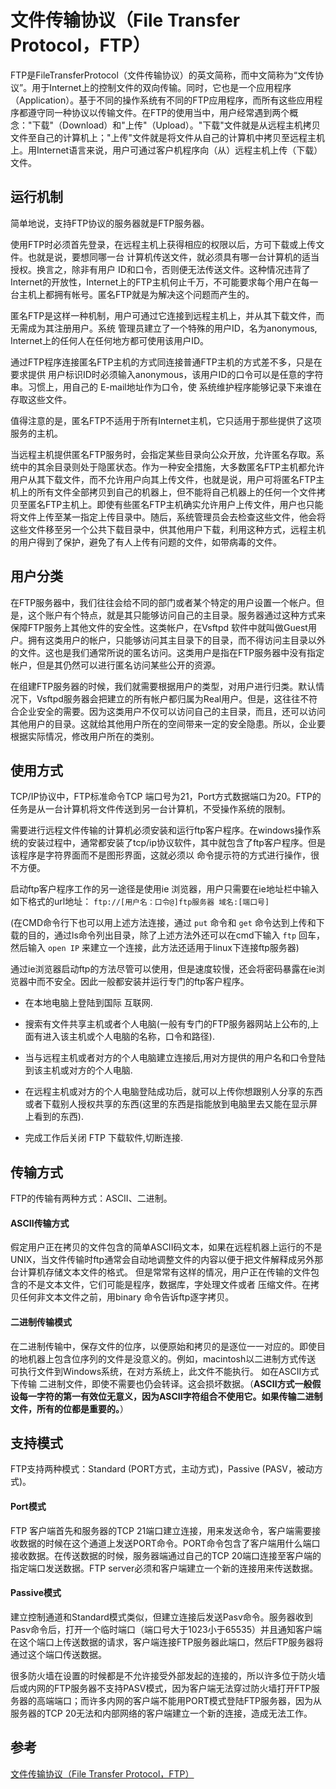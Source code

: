 # 文件传输协议（File Transfer Protocol，FTP）

FTP是FileTransferProtocol（文件传输协议）的英文简称，而中文简称为“文传协议”。用于Internet上的控制文件的双向传输。同时，它也是一个应用程序（Application）。基于不同的操作系统有不同的FTP应用程序，而所有这些应用程序都遵守同一种协议以传输文件。在FTP的使用当中，用户经常遇到两个概念："下载"（Download）和"上传"（Upload）。"下载"文件就是从远程主机拷贝文件至自己的计算机上；"上传"文件就是将文件从自己的计算机中拷贝至远程主机上。用Internet语言来说，用户可通过客户机程序向（从）远程主机上传（下载）文件。

## 运行机制

简单地说，支持FTP协议的服务器就是FTP服务器。

使用FTP时必须首先登录，在远程主机上获得相应的权限以后，方可下载或上传文件。也就是说，要想同哪一台 计算机传送文件，就必须具有哪一台计算机的适当授权。换言之，除非有用户 ID和口令，否则便无法传送文件。这种情况违背了Internet的开放性，Internet上的FTP主机何止千万，不可能要求每个用户在每一台主机上都拥有帐号。匿名FTP就是为解决这个问题而产生的。

匿名FTP是这样一种机制，用户可通过它连接到远程主机上，并从其下载文件，而无需成为其注册用户。系统 管理员建立了一个特殊的用户ID，名为anonymous, Internet上的任何人在任何地方都可使用该用户ID。

通过FTP程序连接匿名FTP主机的方式同连接普通FTP主机的方式差不多，只是在要求提供 用户标识ID时必须输入anonymous，该用户ID的口令可以是任意的字符串。习惯上，用自己的 E-mail地址作为口令，使 系统维护程序能够记录下来谁在存取这些文件。

值得注意的是，匿名FTP不适用于所有Internet主机，它只适用于那些提供了这项服务的主机。

当远程主机提供匿名FTP服务时，会指定某些目录向公众开放，允许匿名存取。系统中的其余目录则处于隐匿状态。作为一种安全措施，大多数匿名FTP主机都允许用户从其下载文件，而不允许用户向其上传文件，也就是说，用户可将匿名FTP主机上的所有文件全部拷贝到自己的机器上，但不能将自己机器上的任何一个文件拷贝至匿名FTP主机上。即使有些匿名FTP主机确实允许用户上传文件，用户也只能将文件上传至某一指定上传目录中。随后，系统管理员会去检查这些文件，他会将这些文件移至另一个公共下载目录中，供其他用户下载，利用这种方式，远程主机的用户得到了保护，避免了有人上传有问题的文件，如带病毒的文件。

## 用户分类

在FTP服务器中，我们往往会给不同的部门或者某个特定的用户设置一个帐户。但是，这个账户有个特点，就是其只能够访问自己的主目录。服务器通过这种方式来保障FTP服务上其他文件的安全性。这类帐户，在Vsftpd 软件中就叫做Guest用户。拥有这类用户的帐户，只能够访问其主目录下的目录，而不得访问主目录以外的文件。这也是我们通常所说的匿名访问。这类用户是指在FTP服务器中没有指定帐户，但是其仍然可以进行匿名访问某些公开的资源。

在组建FTP服务器的时候，我们就需要根据用户的类型，对用户进行归类。默认情况下，Vsftpd服务器会把建立的所有帐户都归属为Real用户。但是，这往往不符合企业安全的需要。因为这类用户不仅可以访问自己的主目录，而且，还可以访问其他用户的目录。这就给其他用户所在的空间带来一定的安全隐患。所以，企业要根据实际情况，修改用户所在的类别。

## 使用方式

TCP/IP协议中，FTP标准命令TCP 端口号为21，Port方式数据端口为20。FTP的任务是从一台计算机将文件传送到另一台计算机，不受操作系统的限制。

需要进行远程文件传输的计算机必须安装和运行ftp客户程序。在windows操作系统的安装过程中，通常都安装了tcp/ip协议软件，其中就包含了ftp客户程序。但是该程序是字符界面而不是图形界面，这就必须以 命令提示符的方式进行操作，很不方便。

启动ftp客户程序工作的另一途径是使用ie 浏览器，用户只需要在ie地址栏中输入如下格式的url地址：
`ftp://[用户名：口令@]ftp服务器 域名:[端口号]`

(在CMD命令行下也可以用上述方法连接，通过 `put` 命令和 `get` 命令达到上传和下载的目的，通过ls命令列出目录，除了上述方法外还可以在cmd下输入 `ftp` 回车，然后输入 `open IP` 来建立一个连接，此方法还适用于linux下连接ftp服务器)

通过ie浏览器启动ftp的方法尽管可以使用，但是速度较慢，还会将密码暴露在ie浏览器中而不安全。因此一般都安装并运行专门的ftp客户程序。

- 在本地电脑上登陆到国际 互联网.

- 搜索有文件共享主机或者个人电脑(一般有专门的FTP服务器网站上公布的,上面有进入该主机或个人电脑的名称，口令和路径).

- 当与远程主机或者对方的个人电脑建立连接后,用对方提供的用户名和口令登陆到该主机或对方的个人电脑.

- 在远程主机或对方的个人电脑登陆成功后，就可以上传你想跟别人分享的东西或者下载别人授权共享的东西(这里的东西是指能放到电脑里去又能在显示屏上看到的东西).

- 完成工作后关闭 FTP 下载软件,切断连接.

## 传输方式

FTP的传输有两种方式：ASCII、二进制。

#### ASCII传输方式
假定用户正在拷贝的文件包含的简单ASCII码文本，如果在远程机器上运行的不是UNIX，当文件传输时ftp通常会自动地调整文件的内容以便于把文件解释成另外那台计算机存储文本文件的格式。
但是常常有这样的情况，用户正在传输的文件包含的不是文本文件，它们可能是程序，数据库，字处理文件或者 压缩文件。在拷贝任何非文本文件之前，用binary 命令告诉ftp逐字拷贝。

#### 二进制传输模式
在二进制传输中，保存文件的位序，以便原始和拷贝的是逐位一一对应的。即使目的地机器上包含位序列的文件是没意义的。例如，macintosh以二进制方式传送 可执行文件到Windows系统，在对方系统上，此文件不能执行。
如在ASCII方式下传输 二进制文件，即使不需要也仍会转译。这会损坏数据。（**ASCII方式一般假设每一字符的第一有效位无意义，因为ASCII字符组合不使用它。如果传输二进制文件，所有的位都是重要的。**）

## 支持模式

FTP支持两种模式：Standard (PORT方式，主动方式)，Passive (PASV，被动方式)。

#### Port模式
FTP 客户端首先和服务器的TCP 21端口建立连接，用来发送命令，客户端需要接收数据的时候在这个通道上发送PORT命令。PORT命令包含了客户端用什么端口接收数据。在传送数据的时候，服务器端通过自己的TCP 20端口连接至客户端的指定端口发送数据。FTP server必须和客户端建立一个新的连接用来传送数据。

#### Passive模式
建立控制通道和Standard模式类似，但建立连接后发送Pasv命令。服务器收到Pasv命令后，打开一个临时端口（端口号大于1023小于65535）并且通知客户端在这个端口上传送数据的请求，客户端连接FTP服务器此端口，然后FTP服务器将通过这个端口传送数据。

很多防火墙在设置的时候都是不允许接受外部发起的连接的，所以许多位于防火墙后或内网的FTP服务器不支持PASV模式，因为客户端无法穿过防火墙打开FTP服务器的高端端口；而许多内网的客户端不能用PORT模式登陆FTP服务器，因为从服务器的TCP 20无法和内部网络的客户端建立一个新的连接，造成无法工作。


## 参考
[文件传输协议（File Transfer Protocol，FTP）](https://baike.baidu.com/item/ftp/13839)
